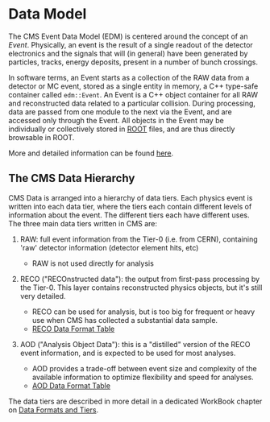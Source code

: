 # Data Model

The CMS Event Data Model (EDM) is centered around the concept of an *Event*. Physically, an event is the result of a single readout of the detector electronics and the signals that will (in general) have been generated by particles, tracks, energy deposits, present in a number of bunch crossings.

In software terms, an Event starts as a collection of the RAW data from a detector or MC event, stored as a single entity in memory, a C++ type-safe container called `edm::Event`. An Event is a C++ object container for all RAW and reconstructed data related to a particular collision. During processing, data are passed from one module to the next via the Event, and are accessed only through the Event. All objects in the Event may be individually or collectively stored in [ROOT](https://root.cern/) files, and are thus directly browsable in ROOT.

More and detailed information can be found [here](https://twiki.cern.ch/twiki/bin/view/CMSPublic/WorkBookCMSSWFramework#AboutEvents).

## The CMS Data Hierarchy

CMS Data is arranged into a hierarchy of data tiers. Each physics event is written into each data tier, where the tiers each contain different levels of information about the event. The different tiers each have different uses. The three main data tiers written in CMS are:

1. RAW: full event information from the Tier-0 (i.e. from CERN), containing 'raw' detector information (detector element hits, etc)
   - RAW is not used directly for analysis

2. RECO ("RECOnstructed data"): the output from first-pass processing by the Tier-0. This layer contains reconstructed physics objects, but it's still very detailed.
   - RECO can be used for analysis, but is too big for frequent or heavy use when CMS has collected a substantial data sample.
   - [RECO Data Format Table](https://twiki.cern.ch/twiki/bin/view/CMSPublic/SWGuideRecoDataTable)
3. AOD ("Analysis Object Data"): this is a "distilled" version of the RECO event information, and is expected to be used for most analyses.
   - AOD provides a trade-off between event size and complexity of the available information to optimize flexibility and speed for analyses.
   - [AOD Data Format Table](https://twiki.cern.ch/twiki/bin/view/CMSPublic/SWGuideAodDataTable)

The data tiers are described in more detail in a dedicated WorkBook chapter on [Data Formats and Tiers](https://twiki.cern.ch/twiki/bin/view/CMSPublic/WorkBookDataFormats).

